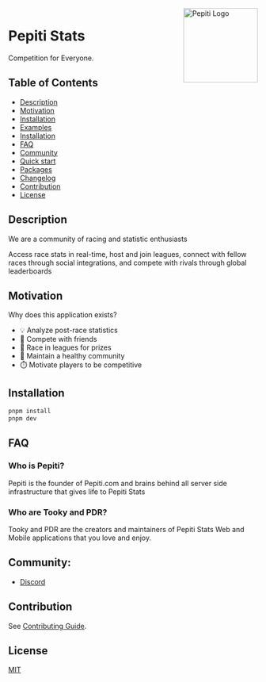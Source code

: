 <img align="right" alt="Pepiti Logo" width="150" src="https://i.imgur.com/kVlNdUB.png">

# Pepiti Stats 

Competition for Everyone.

## Table of Contents

* [Description](#description)
* [Motivation](#motivation)
* [Installation](#installation)
* [Examples](#examples)
* [Installation](#installation)
* [FAQ](#faq)
* [Community](#community)
* [Quick start](#quick-start)
* [Packages](#packages)
* [Changelog](#changelog)
* [Contribution](#contribution)
* [License](#license)


## Description

We are a community of racing and statistic enthusiasts

Access race stats in real-time, host and join leagues, connect with fellow races through social integrations, and compete with rivals through global leaderboards


## Motivation

Why does this application exists?

- 💡 Analyze post-race statistics
- 🍻 Compete with friends 
- 🏁 Race in leagues for prizes
- 🎈 Maintain a healthy community
- ⏱️ Motivate players to be competitive


## Installation

```bash
pnpm install
pnpm dev
```

## FAQ

### Who is Pepiti?

Pepiti is the founder of Pepiti.com and brains behind all server side infrastructure that gives life to Pepiti Stats


### Who are Tooky and PDR?

Tooky and PDR are the creators and maintainers of Pepiti Stats Web and Mobile applications that you love and enjoy.


## Community:

- [Discord](https://discord.com/invite/mx-bikes)


## Contribution

See [Contributing Guide](./contributing.md).


## License

[MIT](./LICENCE.MD)